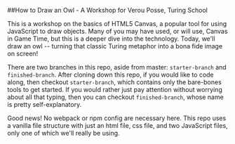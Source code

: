 ##How to Draw an Owl - A Workshop for Verou Posse, Turing School

This is a workshop on the basics of HTML5 Canvas, a popular tool for using JavaScript to draw objects. Many of you may have used, or will use, Canvas in Game Time, but this is a deeper dive into the technology. Today, we'll draw an owl -- turning that classic Turing metaphor into a bona fide image on screen!

There are two branches in this repo, aside from master: `starter-branch` and `finished-branch`. After cloning down this repo, if you would like to code along, then checkout `starter-branch`, which contains only the bare-bones tools to get started. If you would rather just pay attention without worrying about all that typing, then you can checkout `finished-branch`, whose name is pretty self-explanatory.

Good news! No webpack or npm config are necessary here. This repo uses a vanilla file structure with just an html file, css file, and two JavaScript files, only one of which we'll really be using. 

